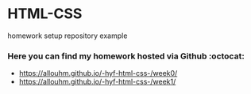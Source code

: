 # HTML-CSS
homework setup repository example

### Here you can find my homework hosted via Github :octocat:
- https://allouhm.github.io/-hyf-html-css-/week0/
- https://allouhm.github.io/-hyf-html-css-/week1/
